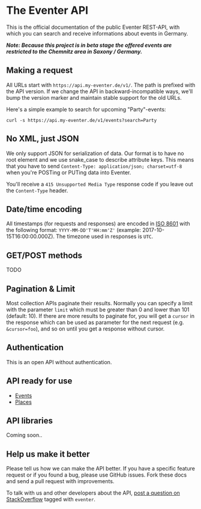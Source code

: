 # The Eventer API

This is the official documentation of the public Eventer REST-API, with which you can search and receive informations about events in Germany.

***Note: Because this project is in beta stage the offered events are restricted to the Chemnitz area in Saxony / Germany.***


## Making a request

All URLs start with `https://api.my-eventer.de/v1/`. The path is prefixed with the API version. If we change the API in backward-incompatible ways, we'll bump the version marker and maintain stable support for the old URLs.

Here's a simple example to search for upcoming "Party"-events:

```shell
curl -s https://api.my-eventer.de/v1/events?search=Party
```


## No XML, just JSON

We only support JSON for serialization of data. Our format is to have no root element and we use snake\_case to describe attribute keys. This means that you have to send `Content-Type: application/json; charset=utf-8` when you're POSTing or PUTing data into Eventer.

You'll receive a `415 Unsupported Media Type` response code if you leave out the `Content-Type` header.


## Date/time encoding

All timestamps (for requests and responses) are encoded in [ISO 8601](https://en.wikipedia.org/wiki/ISO_8601) with the following format: `YYYY-MM-DD'T'HH:mm'Z'` (example: 2017-10-15T16:00:00.000Z). The timezone used in responses is `UTC`.


## GET/POST methods

TODO


## Pagination & Limit

Most collection APIs paginate their results. Normally you can specify a limit with the parameter `limit` which must be greater than 0 and lower than 101 (default: 10). If there are more results to paginate for, you will get a `cursor` in the response which can be used as parameter for the next request (e.g. `&cursor=foo`), and so on until you get a response without cursor.


## Authentication

This is an open API without authentication.


## API ready for use

* [Events](https://github.com/haed/eventer-rest-api/blob/master/endpoints/events.md)
* [Places](https://github.com/haed/eventer-rest-api/blob/master/endpoints/places.md)


## API libraries

Coming soon..


## Help us make it better

Please tell us how we can make the API better. If you have a specific feature request or if you found a bug, please use GitHub issues. Fork these docs and send a pull request with improvements.

To talk with us and other developers about the API, [post a question on StackOverflow](http://stackoverflow.com/questions/ask) tagged with `eventer`.

